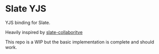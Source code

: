 # Slate YJS

YJS binding for Slate.

Heavily inspired by [slate-collaboritve](https://github.com/cudr/slate-collaborative)

This repo is a WIP but the basic implementation is complete and should work.

